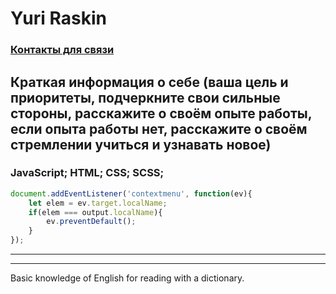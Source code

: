 # __**Yuri Raskin**__

### [Контакты для связи](https://t.me/aksige)

## Краткая информация о себе (ваша цель и приоритеты, подчеркните свои сильные стороны, расскажите о своём опыте работы, если опыта работы нет, расскажите о своём стремлении учиться и узнавать новое)

### JavaScript; HTML; CSS; SCSS; 

```javascript 
document.addEventListener('contextmenu', function(ev){
    let elem = ev.target.localName;
    if(elem === output.localName){
        ev.preventDefault();
    }
});
```

--------------

------------------

Basic knowledge of English for reading with a dictionary.